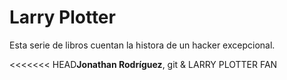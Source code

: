 # Larry Plotter

Esta serie de libros cuentan la histora de un hacker excepcional.

<<<<<<< HEAD**Jonathan Rodríguez**, git & LARRY PLOTTER FAN




